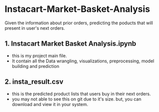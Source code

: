 # Instacart-Market-Basket-Analysis
Given the information about prior orders, predicting the poducts that will present in user's next orders.


## 1. Instacart Market Basket Analysis.ipynb
* this is my project main file.
* It contain all the Data wrangling, visualizations, preprocessing, model building and prediction

## 2. insta_result.csv
* this is the predicted product lists that users buy in their next orders.
* you may not able to see this on git due to it's size. but, you can download and view it in your system.
